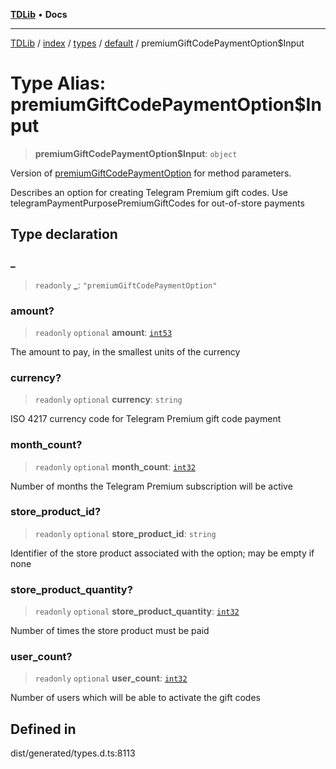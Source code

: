 [**TDLib**](../../../../../../README.md) • **Docs**

***

[TDLib](../../../../../../modules.md) / [index](../../../../../README.md) / [types](../../../README.md) / [default](../README.md) / premiumGiftCodePaymentOption$Input

# Type Alias: premiumGiftCodePaymentOption$Input

> **premiumGiftCodePaymentOption$Input**: `object`

Version of [premiumGiftCodePaymentOption](premiumGiftCodePaymentOption-1.md) for method parameters.

Describes an option for creating Telegram Premium gift codes. Use telegramPaymentPurposePremiumGiftCodes for out-of-store payments

## Type declaration

### \_

> `readonly` **\_**: `"premiumGiftCodePaymentOption"`

### amount?

> `readonly` `optional` **amount**: [`int53`](int53-1.md)

The amount to pay, in the smallest units of the currency

### currency?

> `readonly` `optional` **currency**: `string`

ISO 4217 currency code for Telegram Premium gift code payment

### month\_count?

> `readonly` `optional` **month\_count**: [`int32`](int32-1.md)

Number of months the Telegram Premium subscription will be active

### store\_product\_id?

> `readonly` `optional` **store\_product\_id**: `string`

Identifier of the store product associated with the option; may be empty if none

### store\_product\_quantity?

> `readonly` `optional` **store\_product\_quantity**: [`int32`](int32-1.md)

Number of times the store product must be paid

### user\_count?

> `readonly` `optional` **user\_count**: [`int32`](int32-1.md)

Number of users which will be able to activate the gift codes

## Defined in

dist/generated/types.d.ts:8113

